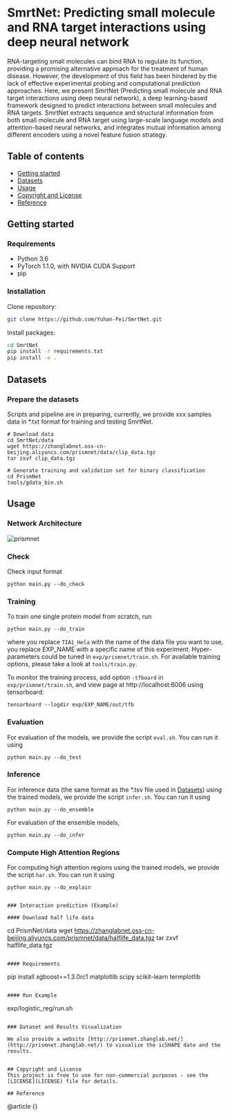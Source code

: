# SmrtNet: Predicting small molecule and RNA target interactions using deep neural network

RNA-targeting small molecules can bind RNA to regulate its function, providing a promising alternative approach for the treatment of human disease. However, the development of this field has been hindered by the lack of effective experimental probing and computational prediction approaches. Here, we present SmrtNet (Predicting small molecule and RNA target interactions using deep neural network), a deep learning-based framework designed to predict interactions between small molecules and RNA targets. SmrtNet extracts sequence and structural information from both small molecule and RNA target using large-scale language models and attention-based neural networks, and integrates mutual information among different encoders using a novel feature fusion strategy.


## Table of contents
- [Getting started](#Getting-started)
- [Datasets](#datasets)
- [Usage](#usage)
- [Copyright and License](#copyright-and-license)
- [Reference](#Reference)

## Getting started

### Requirements
 
 - Python 3.6
 - PyTorch 1.1.0, with NVIDIA CUDA Support
 - pip

### Installation
Clone repository: 

```bash
git clone https://github.com/Yuhan-Fei/SmrtNet.git
```
Install packages:
```bash
cd SmrtNet
pip install -r requirements.txt
pip install -e .
```

## Datasets

### Prepare the datasets

Scripts and pipeline are in preparing, currently, we provide xxx samples data in *.txt format for training and testing SmrtNet.

```
# Download data
cd SmrtNet/data
wget https://zhanglabnet.oss-cn-beijing.aliyuncs.com/prismnet/data/clip_data.tgz
tar zxvf clip_data.tgz

# Generate training and validation set for binary classification
cd PrismNet
tools/gdata_bin.sh
```

## Usage

### Network Architecture

![prismnet](https://github.com/kuixu/PrismNet/wiki/imgs/prismnet-arch.png)


### Check

Check input format
```
python main.py --do_check
```

### Training 

To train one single protein model from scratch, run
```
python main.py --do_train
```
where you replace `TIA1_Hela` with the name of the data file you want to use, you replace EXP_NAME with a specific name of this experiment. Hyper-parameters could be tuned in `exp/prismnet/train.sh`. For available training options, please take a look at `tools/train.py`.

To monitor the training process, add option `-tfboard` in `exp/prismnet/train.sh`, and view page at http://localhost:6006 using tensorboard:
```
tensorboard --logdir exp/EXP_NAME/out/tfb
```


### Evaluation
For evaluation of the models, we provide the script `eval.sh`. You can run it using
```
python main.py --do_test
```



### Inference
For inference data (the same format as the *.tsv file used in [Datasets](#datasets)) using the trained models, we provide the script `infer.sh`. You can run it using
```
python main.py --do_ensemble
```

For evaluation of the ensemble models, 
```
python main.py --do_infer
```


### Compute High Attention Regions
For computing high attention regions using the trained models, we provide the script `har.sh`. You can run it using
```
python main.py --do_explain


### Interaction prediction (Example)

#### Download half life data
```
cd PrismNet/data
wget https://zhanglabnet.oss-cn-beijing.aliyuncs.com/prismnet/data/halflife_data.tgz
tar zxvf halflife_data.tgz
```

#### Requirements
```
pip install xgboost==1.3.0rc1 matplotlib scipy scikit-learn termplotlib
```

#### Run Example

```
exp/logistic_reg/run.sh
```

### Dataset and Results Visualization

We also provide a website [http://prismnet.zhanglab.net/](http://prismnet.zhanglab.net/) to visualize the icSHAPE date and the results.


## Copyright and License
This project is free to use for non-commercial purposes - see the [LICENSE](LICENSE) file for details.

## Reference

```
@article {}

```


